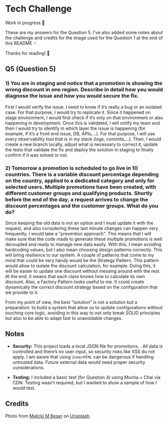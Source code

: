 # Tech Challenge
Work in progress 🚧

These are my answers for the Question 5. I've also added some notes about the challenge and credits for the image used for the Question 1 at the end of this README ✨

Thanks for reading! 🌸

## Q5 (Question 5)

### 1) You are in staging and notice that a promotion is showing the wrong discount in one region. Describe in detail how you would diagnose the issue and how you would secure the fix.

First I would verify the issue. I need to know if it’s really a bug or an isolated case. For that purpose, I would try to replicate it. Since it happened on stage environment, I would first check if it’s only on that environment or also happening in development. Once this is validated, I will notify my team and then I would try to identify in which layer the issue is happening (for example, if it’s a front end issue, DB, APIs,…). For that purpose, I will use every observability tool that is in my stack (logs, commits,…). Then, I would create a new branch locally, adjust what is necessary to correct it, update the tests that validate the fix and deploy the solution in staging to finally confirm if it was solved or not.

### 2) Tomorrow a promotion is scheduled to go live in 10 countries. There is a variable discount percentage depending on the country, applied to a dedicated category and only for selected users. Multiple promotions have been created, with different customer groups and qualifying products. Shortly before the end of the day, a request arrives to change the discount percentages and the customer groups. What do you do?

Since keeping the old data is not an option and I must update it with the request, and also considering these last minute changes can happen very frequently, I would take a "prevention approach". This means that I will make sure that the code made to generate these multiple promotions is well decoupled and ready to manage new data easily. With this, I mean avoiding hardcoding values, but I also mean choosing design patterns correctly. This will bring resilience to our system. A couple of patterns that come to my mind that could be very handy would be the Strategy Pattern. This pattern would allow to isolate the discount calculation, for example. Doing this, it will be easier to update one discount without messing around with the rest. At the end, it means that each class knows how to calculate its own discount. Also, a Factory Pattern looks useful to me. It could create dynamically the correct discount strategy based on the configuration that we provide to it.

From my point of view, the best "solution" is not a solution but a preparation: to build a system that allow us to update configurations without touching core logic, avoiding in this way to not only break SOLID principles but also to be able to adapt fast to unavoidable changes.


## Notes

- **Security:** This project loads a local JSON file for promotions. . All data is controlled and there’s no user input, so security risks like XSS do not apply. I am aware that using `innerHTML` can be dangerous if handling untrusted data. Future external data would need proper security considerations.

- **Testing:** I included a basic test (for Question 4) using Mocha + Chai via CDN. Testing wasn’t required, but I wanted to show a sample of how I would test. 


## Credits

Photo from [Malicki M Beser](https://unsplash.com/es/@themalicki?utm_content=creditCopyText&utm_medium=referral&utm_source=unsplash) on [Unsplash](https://unsplash.com/es/fotos/hombre-con-chaqueta-de-traje-negro-PKMvkg7vnUo?utm_content=creditCopyText&utm_medium=referral&utm_source=unsplash).
